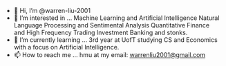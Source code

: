 - 👋 Hi, I’m @warren-liu-2001
- 👀 I’m interested in ...
Machine Learning and Artificial Intelligence
Natural Language Processing and Sentimental Analysis
Quantitative Finance and High Frequency Trading
Investment Banking and stonks.
- 🌱 I’m currently learning ...
3rd year at UofT studying CS and Economics with a focus on Artificial Intelligence.
- 📫 How to reach me ...
hmu at my email: warrenliu2001@gmail.com

<!---
warren-liu-2001/warren-liu-2001 is a ✨ special ✨ repository because its `README.md` (this file) appears on your GitHub profile.
You can click the Preview link to take a look at your changes.
--->
